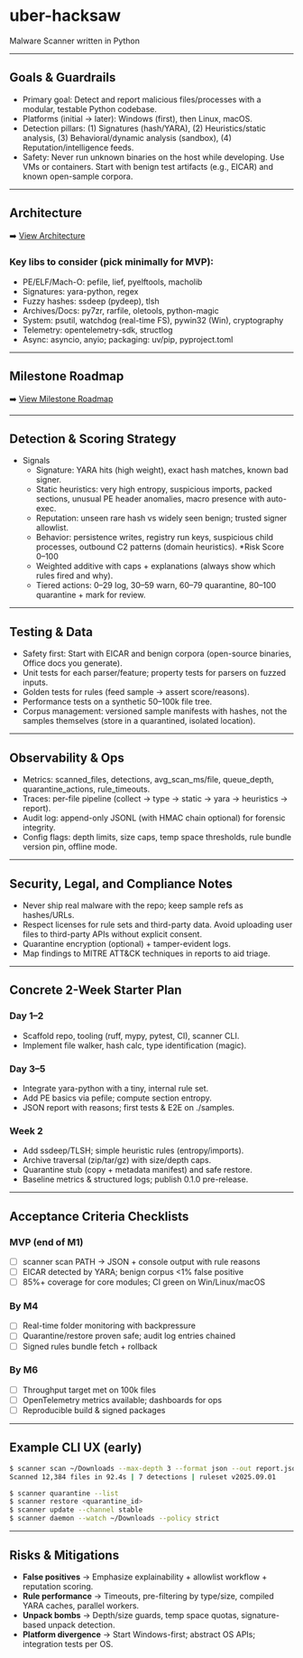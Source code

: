 # uber-hacksaw
Malware Scanner written in Python

---

## Goals & Guardrails

* Primary goal: Detect and report malicious files/processes with a modular, testable Python codebase.
* Platforms (initial → later): Windows (first), then Linux, macOS.
* Detection pillars: (1) Signatures (hash/YARA), (2) Heuristics/static analysis, (3) Behavioral/dynamic analysis (sandbox), (4) Reputation/intelligence feeds.
* Safety: Never run unknown binaries on the host while developing. Use VMs or containers. Start with benign test artifacts (e.g., EICAR) and known open-sample corpora.

---

## Architecture

➡️ [View Architecture](./docs/ARCHITECTURE.md)

### Key libs to consider (pick minimally for MVP):

* PE/ELF/Mach-O: pefile, lief, pyelftools, macholib
* Signatures: yara-python, regex
* Fuzzy hashes: ssdeep (pydeep), tlsh
* Archives/Docs: py7zr, rarfile, oletools, python-magic
* System: psutil, watchdog (real-time FS), pywin32 (Win), cryptography
* Telemetry: opentelemetry-sdk, structlog
* Async: asyncio, anyio; packaging: uv/pip, pyproject.toml

---

## Milestone Roadmap

➡️ [View Milestone Roadmap](./docs/MILESTONES.md)

---

## Detection & Scoring Strategy

* Signals
    * Signature: YARA hits (high weight), exact hash matches, known bad signer.
    * Static heuristics: very high entropy, suspicious imports, packed sections, unusual PE header anomalies, macro presence with auto-exec.
    * Reputation: unseen rare hash vs widely seen benign; trusted signer allowlist.
    * Behavior: persistence writes, registry run keys, suspicious child processes, outbound C2 patterns (domain heuristics).
*Risk Score 0–100
    * Weighted additive with caps + explanations (always show which rules fired and why).
    * Tiered actions: 0–29 log, 30–59 warn, 60–79 quarantine, 80–100 quarantine + mark for review.

---

## Testing & Data

* Safety first: Start with EICAR and benign corpora (open-source binaries, Office docs you generate).
* Unit tests for each parser/feature; property tests for parsers on fuzzed inputs.
* Golden tests for rules (feed sample → assert score/reasons).
* Performance tests on a synthetic 50–100k file tree.
* Corpus management: versioned sample manifests with hashes, not the samples themselves (store in a quarantined, isolated location).

---

## Observability & Ops

* Metrics: scanned_files, detections, avg_scan_ms/file, queue_depth, quarantine_actions, rule_timeouts.
* Traces: per-file pipeline (collect → type → static → yara → heuristics → report).
* Audit log: append-only JSONL (with HMAC chain optional) for forensic integrity.
* Config flags: depth limits, size caps, temp space thresholds, rule bundle version pin, offline mode.

--- 

## Security, Legal, and Compliance Notes

* Never ship real malware with the repo; keep sample refs as hashes/URLs.
* Respect licenses for rule sets and third-party data. Avoid uploading user files to third-party APIs without explicit consent.
* Quarantine encryption (optional) + tamper-evident logs.
* Map findings to MITRE ATT&CK techniques in reports to aid triage.

---

## Concrete 2-Week Starter Plan

### Day 1–2

* Scaffold repo, tooling (ruff, mypy, pytest, CI), scanner CLI.
* Implement file walker, hash calc, type identification (magic).

### Day 3–5

* Integrate yara-python with a tiny, internal rule set.
* Add PE basics via pefile; compute section entropy.
* JSON report with reasons; first tests & E2E on ./samples.

### Week 2

* Add ssdeep/TLSH; simple heuristic rules (entropy/imports).
* Archive traversal (zip/tar/gz) with size/depth caps.
* Quarantine stub (copy + metadata manifest) and safe restore.
* Baseline metrics & structured logs; publish 0.1.0 pre-release.

---

## Acceptance Criteria Checklists

### MVP (end of M1)

- [ ] scanner scan PATH → JSON + console output with rule reasons
- [ ] EICAR detected by YARA; benign corpus <1% false positive
- [ ] 85%+ coverage for core modules; CI green on Win/Linux/macOS

### By M4

- [ ] Real-time folder monitoring with backpressure
- [ ] Quarantine/restore proven safe; audit log entries chained
- [ ] Signed rules bundle fetch + rollback

### By M6

- [ ] Throughput target met on 100k files
- [ ] OpenTelemetry metrics available; dashboards for ops
- [ ] Reproducible build & signed packages

--- 

## Example CLI UX (early)

```bash
$ scanner scan ~/Downloads --max-depth 3 --format json --out report.json
Scanned 12,384 files in 92.4s | 7 detections | ruleset v2025.09.01

$ scanner quarantine --list
$ scanner restore <quarantine_id>
$ scanner update --channel stable
$ scanner daemon --watch ~/Downloads --policy strict
```

---

## Risks & Mitigations

* **False positives** → Emphasize explainability + allowlist workflow + reputation scoring.
* **Rule performance** → Timeouts, pre-filtering by type/size, compiled YARA caches, parallel workers.
* **Unpack bombs** → Depth/size guards, temp space quotas, signature-based unpack detection.
* **Platform divergence** → Start Windows-first; abstract OS APIs; integration tests per OS.